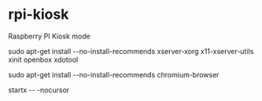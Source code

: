 # rpi-kiosk
Raspberry PI Kiosk mode



sudo apt-get install --no-install-recommends xserver-xorg x11-xserver-utils xinit openbox xdotool

sudo apt-get install --no-install-recommends chromium-browser

startx -- -nocursor
